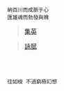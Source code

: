     
    納百川而成脈于心
    匯雄魂而勃發與魄
    
    

> [集英](https://github.com/Lost-Monument/NeuralLine/blob/master/%E6%96%82%E5%B7%9B%E9%9B%86/%E9%9B%86%E8%8B%B1.md)

> [詠](https://github.com/Lost-Monument/NeuralLine/blob/master/%E6%96%82%E5%B7%9B%E9%9B%86/%E8%A9%A0.md)[賦](https://github.com/Lost-Monument/NeuralLine/blob/master/%E6%96%82%E5%B7%9B%E9%9B%86/%E8%B3%A6.md)

<br />
<br />

    往如梭 不過窮極幻想
